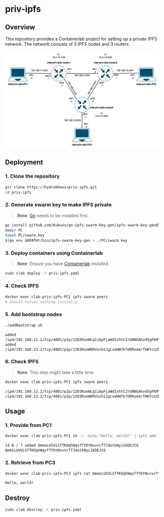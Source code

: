 # priv-ipfs

## Overview
This repository provides a Containerlab project for setting up a private IPFS network.
The network consists of 3 IPFS nodes and 3 routers.

![Topology](./topo.png "topo.png")

## Deployment
### 1. Clone the repository
```bash
git clone https://hydrokhoos/priv-ipfs.git
cd priv-ipfs
```

### 2. Generate swarm key to make IPFS private
> **Note**: [Go](https://go.dev/doc/install "Go installation") needs to be installed first.
```bash
go install github.com/Kubuxu/go-ipfs-swarm-key-gen/ipfs-swarm-key-gen@latest
mkdir PC
touch PC/swarm.key
$(go env GOPATH)/bin/ipfs-swarm-key-gen > ./PC/swarm.key
```

### 3. Deploy containers using Containerlab
> **Note**: Ensure you have [Containerlab](https://containerlab.dev/install/ "containerlab installation") installed.
```bash
sudo clab deploy -t priv-ipfs.yaml
```

### 4. Check IPFS
```bash
docker exec clab-priv-ipfs-PC1 ipfs swarm peers
# Should return nothing initially.
```

### 5. Add bootstrap nodes
```bash
./addBootstrap.sh
```

```plain text
added /ip4/192.168.12.2/tcp/4001/p2p/12D3KooWLq1iApFjaWd2shtC2rUNNGAhvd5gFKHYEdYMCLLAE2qv
added /ip4/192.168.13.2/tcp/4001/p2p/12D3KooWKRVxsh1JgcxeHW7k7URRoemrfHKYcoZ9qzyTAhdCQwz6
```

### 6. Check IPFS
> **Note**: This step might take a little time.
```bash
docker exec clab-priv-ipfs-PC1 ipfs swarm peers
```

```plain text
/ip4/192.168.12.2/tcp/4001/p2p/12D3KooWLq1iApFjaWd2shtC2rUNNGAhvd5gFKHYEdYMCLLAE2qv
/ip4/192.168.13.2/tcp/4001/p2p/12D3KooWKRVxsh1JgcxeHW7k7URRoemrfHKYcoZ9qzyTAhdCQwz6
```

## Usage
### 1. Provide from PC1
```bash
docker exec clab-priv-ipfs-PC1 sh -c 'echo "Hello, world!" | ipfs add'
```

```plain text
14 B / ? added QmeeLUVdiSTTKQqhWqsffYDtNvvvcTfJdotkNyi1KDEJtQ QmeeLUVdiSTTKQqhWqsffYDtNvvvcTfJdotkNyi1KDEJtQ
 ```

### 2. Retrieve from PC3
```bash
docker exec clab-priv-ipfs-PC3 ipfs cat QmeeLUVdiSTTKQqhWqsffYDtNvvvcTfJdotkNyi1KDEJtQ
```

```plain text
Hello, world!
```

## Destroy
```bash
sudo clab destroy -t priv-ipfs.yaml
```

